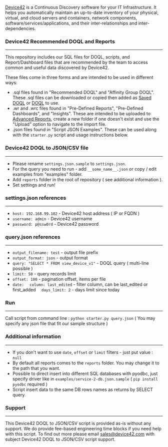 [Device42](http://www.device42.com/) is a Continuous Discovery software for your IT Infrastructure. It helps you automatically maintain an up-to-date inventory of your physical, virtual, and cloud servers and containers, network components, software/services/applications, and their inter-relationships and inter-dependencies.

### Device42 Recommended DOQL and Reports
-----------------------------
This repository includes our SQL files for DOQL, scripts, and Report/Dashboard files that are recommended by the team to access common and useful data discovered by Device42.

These files come in three forms and are intended to be used in different ways:
* .sql files found in "Recommended DOQL" and "Affinity Group DOQL". These .sql files can be downloaded or copied then added as [Saved DOQL](https://docs.device42.com/device42-doql/#section-9) or [DOQL](https://docs.device42.com/device42-doql/) to use.
* .wr and .wrc files found in "Pre-Defined Reports", "Pre-Defined Dashboards", and "Insights". These are intended to be uploaded to [Advanced Reports](https://docs.device42.com/reports/advanced-reporting/), create a new folder if one doesn't exist and use the "Upload" option to navigate to the import file.
* .json files found in "Script JSON Examples". These can be used along with the `starter.py` script and usage instructions below.


### Device42 DOQL to JSON/CSV file
-----------------------------
* Please rename `settings.json.sample` to `settings.json`.
* For the query you need to run - add `__some_name__.json` or copy / edit examples from "examples" folder.
* Add `reports` folder in the root of repository ( see additional information ).
* Set settings and run!

### settings.json references
-----------------------------
* `host: 192.168.99.102` - Device42 host address ( IP or FQDN )
* `username: admin` - Device42 username
* `password: p@ssw0rd` - Device42 password 

### query.json references
-----------------------------
* `output_filename: test` - output file prefix
* `output_format: json` - output format
* `query: "SELECT * FROM view_device_v1"` - DOQL query ( multi-line possible )
* `limit: 50` - query records limit
* `offset: 100` - pagination offset, items per file
* `date:`
	`  column: last_edited` - filter column, can be last_edited or first_added
	`  days_limit: 2` - days limit since today

### Run
-----------------------------
Call script from command line : `python starter.py query.json` ( You may specify any json file that fit our sample structure )

### Additional information
-----------------------------
* If you don't want to use `date`, `offset` or `limit` filters  - just put value : `null`
* By default all reports comes to the `reports` folder. You may change it to the path that you want.
* Possible to direct insert into different SQL databases with pyodbc, just specify driver like in `examples/service-2-db.json.sample` ( `pip install pyodbc` required )
* Script insert data to the same DB rows names as returns by SELECT query.

### Support
-----------------------------
This Device42 DOQL to JSON/CSV script is provided as-is without any support. We do provide fee-based engineering time blocks if you need help with this script.  To find out more please email sales@device42.com with subject Device42 DOQL to JSON/CSV script support.

